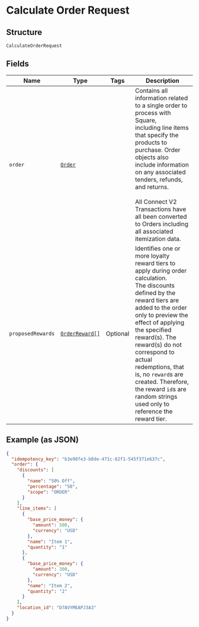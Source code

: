 
# Calculate Order Request

## Structure

`CalculateOrderRequest`

## Fields

| Name | Type | Tags | Description |
|  --- | --- | --- | --- |
| `order` | [`Order`](/doc/models/order.md) |  | Contains all information related to a single order to process with Square,<br>including line items that specify the products to purchase. Order objects also<br>include information on any associated tenders, refunds, and returns.<br><br>All Connect V2 Transactions have all been converted to Orders including all associated<br>itemization data. |
| `proposedRewards` | [`OrderReward[]`](/doc/models/order-reward.md) | Optional | Identifies one or more loyalty reward tiers to apply during order calculation.<br>The discounts defined by the reward tiers are added to the order only to preview the<br>effect of applying the specified reward(s). The reward(s) do not correspond to actual<br>redemptions, that is, no `reward`s are created. Therefore, the reward `id`s are<br>random strings used only to reference the reward tier. |

## Example (as JSON)

```json
{
  "idempotency_key": "b3e98fe3-b8de-471c-82f1-545f371e637c",
  "order": {
    "discounts": [
      {
        "name": "50% Off",
        "percentage": "50",
        "scope": "ORDER"
      }
    ],
    "line_items": [
      {
        "base_price_money": {
          "amount": 500,
          "currency": "USD"
        },
        "name": "Item 1",
        "quantity": "1"
      },
      {
        "base_price_money": {
          "amount": 300,
          "currency": "USD"
        },
        "name": "Item 2",
        "quantity": "2"
      }
    ],
    "location_id": "D7AVYMEAPJ3A3"
  }
}
```

